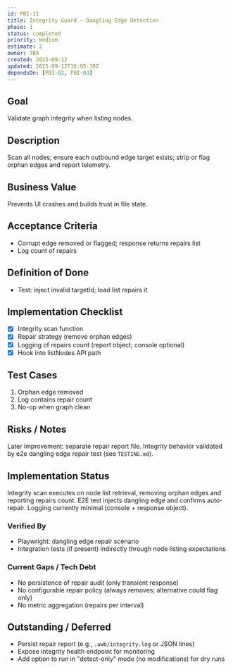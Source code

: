 ```yaml
---
id: PBI-11
title: Integrity Guard – Dangling Edge Detection
phase: 1
status: completed
priority: medium
estimate: 2
owner: TBA
created: 2025-09-12
updated: 2025-09-12T16:05:30Z
dependsOn: [PBI-02, PBI-03]
---
```


## Goal
Validate graph integrity when listing nodes.

## Description
Scan all nodes; ensure each outbound edge target exists; strip or flag orphan edges and report telemetry.

## Business Value
Prevents UI crashes and builds trust in file state.

## Acceptance Criteria
- Corrupt edge removed or flagged; response returns repairs list
- Log count of repairs

## Definition of Done
- Test: inject invalid targetId; load list repairs it

## Implementation Checklist
- [x] Integrity scan function
- [x] Repair strategy (remove orphan edges)
- [x] Logging of repairs count (report object; console optional)
- [x] Hook into listNodes API path

## Test Cases
1. Orphan edge removed
2. Log contains repair count
3. No-op when graph clean

## Risks / Notes
Later improvement: separate repair report file. Integrity behavior validated by e2e dangling edge repair test (see `TESTING.md`).

## Implementation Status
Integrity scan executes on node list retrieval, removing orphan edges and reporting repairs count. E2E test injects dangling edge and confirms auto-repair. Logging currently minimal (console + response object).

### Verified By
- Playwright: dangling edge repair scenario
- Integration tests (if present) indirectly through node listing expectations

### Current Gaps / Tech Debt
- No persistence of repair audit (only transient response)
- No configurable repair policy (always removes; alternative could flag only)
- No metric aggregation (repairs per interval)

## Outstanding / Deferred
- Persist repair report (e.g., `.awb/integrity.log` or JSON lines)
- Expose integrity health endpoint for monitoring
- Add option to run in "detect-only" mode (no modifications) for dry runs
